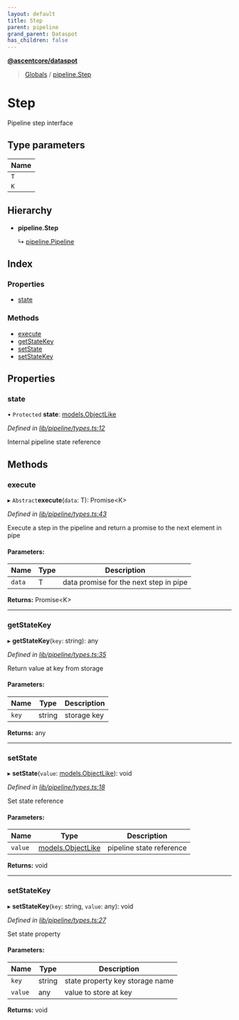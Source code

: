 ```yaml
---
layout: default
title: Step
parent: pipeline
grand_parent: Dataspot
has_children: false
---
```


**[@ascentcore/dataspot](../README.md)**

> [Globals](../globals.md) / [pipeline.Step](pipeline_step)

# Step

Pipeline step interface

## Type parameters

Name |
------ |
`T` |
`K` |

## Hierarchy

* **pipeline.Step**

  ↳ [pipeline.Pipeline](pipeline_pipeline)

## Index

### Properties

* [state](pipeline_step#state)

### Methods

* [execute](pipeline_step#execute)
* [getStateKey](pipeline_step#getstatekey)
* [setState](pipeline_step#setstate)
* [setStateKey](pipeline_step#setstatekey)

## Properties

### state

• `Protected` **state**: [models.ObjectLike](../interfaces/models_objectlike)

*Defined in [lib/pipeline/types.ts:12](https://github.com/ascentcore/dataspot/blob/a358cc9/lib/pipeline/types.ts#L12)*

Internal pipeline state reference

## Methods

### execute

▸ `Abstract`**execute**(`data`: T): Promise\<K>

*Defined in [lib/pipeline/types.ts:43](https://github.com/ascentcore/dataspot/blob/a358cc9/lib/pipeline/types.ts#L43)*

Execute a step in the pipeline and return a promise to the next element in pipe

#### Parameters:

Name | Type | Description |
------ | ------ | ------ |
`data` | T | data promise for the next step in pipe  |

**Returns:** Promise\<K>

___

### getStateKey

▸ **getStateKey**(`key`: string): any

*Defined in [lib/pipeline/types.ts:35](https://github.com/ascentcore/dataspot/blob/a358cc9/lib/pipeline/types.ts#L35)*

Return value at key from storage

#### Parameters:

Name | Type | Description |
------ | ------ | ------ |
`key` | string | storage key  |

**Returns:** any

___

### setState

▸ **setState**(`value`: [models.ObjectLike](../interfaces/models_objectlike)): void

*Defined in [lib/pipeline/types.ts:18](https://github.com/ascentcore/dataspot/blob/a358cc9/lib/pipeline/types.ts#L18)*

Set state reference

#### Parameters:

Name | Type | Description |
------ | ------ | ------ |
`value` | [models.ObjectLike](../interfaces/models_objectlike) | pipeline state reference  |

**Returns:** void

___

### setStateKey

▸ **setStateKey**(`key`: string, `value`: any): void

*Defined in [lib/pipeline/types.ts:27](https://github.com/ascentcore/dataspot/blob/a358cc9/lib/pipeline/types.ts#L27)*

Set state property

#### Parameters:

Name | Type | Description |
------ | ------ | ------ |
`key` | string | state property key storage name |
`value` | any | value to store at key  |

**Returns:** void
